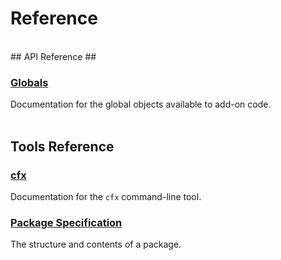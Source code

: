 # Reference #
<br>
## API Reference ##

<div id="high-level-packages"></div>

### [Globals](#guide/addon-development/globals) ##

Documentation for the global objects available to add-on code.
<br>
<br>

## Tools Reference ##

### [cfx](#guide/addon-development/cfx-tool) ###

Documentation for the `cfx` command-line tool.

### [Package Specification](#guide/addon-development/package-spec) ###

The structure and contents of a package.
